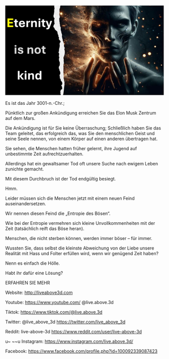 ![Video cover image](../cover.jpeg "cover-photo")

Es ist das Jahr 3001-n.-Chr.;

Pünktlich zur großen Ankündigung erreichen Sie das Elon Musk Zentrum auf dem Mars.

Die Ankündigung ist für Sie keine Überraschung; Schließlich haben Sie das Team geleitet, das erfolgreich das, was Sie den menschlichen Geist und seine Seele nennen, von einem Körper auf einen anderen übertragen hat.

Sie sehen, die Menschen hatten früher gelernt, ihre Jugend auf unbestimmte Zeit aufrechtzuerhalten.

Allerdings hat ein gewaltsamer Tod oft unsere Suche nach ewigem Leben zunichte gemacht.

Mit diesem Durchbruch ist der Tod endgültig besiegt.

Hmm.

Leider müssen sich die Menschen jetzt mit einem neuen Feind auseinandersetzen.

Wir nennen diesen Feind die „Entropie des Bösen“.

Wie bei der Entropie vermehren sich kleine Unvollkommenheiten mit der Zeit (tatsächlich reift das Böse heran).

Menschen, die nicht sterben können, werden immer böser – für immer.

Wussten Sie, dass selbst die kleinste Abweichung von der Liebe unsere Realität mit Hass und Folter erfüllen wird, wenn wir genügend Zeit haben?

Nenn es einfach die Hölle.

Habt ihr dafür eine Lösung?

ERFAHREN SIE MEHR

Website: http://liveabove3d.com

Youtube: https://www.youtube.com/ @live.above.3d

Tiktok: https://www.tiktok.com/@live.above.3d

Twitter: @live_above_3d https://twitter.com/live_above_3d

Reddit: live-above-3d https://www.reddit.com/user/live-above-3d

u~ ~~u Instagram: https://www.instagram.com/live.above.3d/

Facebook: https://www.facebook.com/profile.php?id=100092339087423